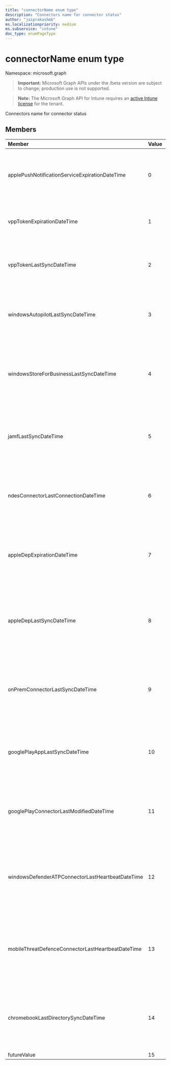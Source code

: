 ```yaml
---
title: "connectorName enum type"
description: "Connectors name for connector status"
author: "jaiprakashmb"
ms.localizationpriority: medium
ms.subservice: "intune"
doc_type: enumPageType
---
```


# connectorName enum type

Namespace: microsoft.graph

> **Important:** Microsoft Graph APIs under the /beta version are subject to change; production use is not supported.

> **Note:** The Microsoft Graph API for Intune requires an [active Intune license](https://go.microsoft.com/fwlink/?linkid=839381) for the tenant.

Connectors name for connector status

## Members
|Member|Value|Description|
|:---|:---|:---|
|applePushNotificationServiceExpirationDateTime|0|Indicates the expiration date/time for the Apple MDM Push Certificate.|
|vppTokenExpirationDateTime|1|Indicates the expiration date/time for Vpp Token.|
|vppTokenLastSyncDateTime|2|Indicate the last sync data/time that the Vpp Token performed a sync.|
|windowsAutopilotLastSyncDateTime|3|Indicate the last sync date/time that the Windows Autopilot performed a sync.|
|windowsStoreForBusinessLastSyncDateTime|4|Indicates the last sync date/time that the Windows Store for Business performed a sync.|
|jamfLastSyncDateTime|5|Indicates the last sync date/time that the JAMF connector performed a sync.|
|ndesConnectorLastConnectionDateTime|6|Indicates the last sync date/time that the NDES connector performed a sync.|
|appleDepExpirationDateTime|7|Indicates the expiration date/time for the Apple Enrollment Program token.|
|appleDepLastSyncDateTime|8|Indicates the last sync date/time that the Apple Enrollment Program token performed a sync.|
|onPremConnectorLastSyncDateTime|9|Indicates the last sync date/time that the Exchange ActiveSync connector performed a sync.|
|googlePlayAppLastSyncDateTime|10|Indicates the last sync date/time that the Google Play App performed a sync.|
|googlePlayConnectorLastModifiedDateTime|11|Indicates the last modified date / time that the Google Play connector was updated.|
|windowsDefenderATPConnectorLastHeartbeatDateTime|12|Indicates the last heartbeat date/time that the Windows Defender ATP connector was contacted.|
|mobileThreatDefenceConnectorLastHeartbeatDateTime|13|Indicates the last heartbeat date/time that the Mobile Threat Defence connector was contacted.|
|chromebookLastDirectorySyncDateTime|14|Indicates the last sync date/time that the Chrombook Last Directory performed a sync.|
|futureValue|15|Future use|
